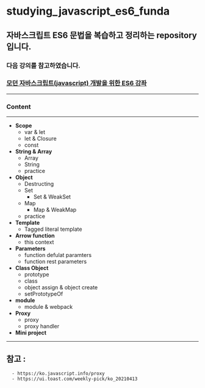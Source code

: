 # studying_javascript_es6_funda
## 자바스크립트 ES6 문법을 복습하고 정리하는 repository 입니다.

### 다음 강의를 참고하였습니다. 
### <a href="https://inf.run/Qwou">모던 자바스크립트(javascript) 개발을 위한 ES6 강좌</a>
---


### Content
---
- __Scope__
  - var & let
  - let & Closure
  - const
- __String & Array__
  - Array
  - String
  - practice
- __Object__
  - Destructing
  - Set
    - Set & WeakSet
  - Map
    - Map & WeakMap
  - practice
- __Template__
  - Tagged literal template
- __Arrow function__
  - this context
- __Parameters__
  - function defulat paramters
  - function rest parameters
- __Class Object__
  - prototype
  - class
  - object assign & object create
  - setPrototypeOf
- __module__
  - module & webpack
- __Proxy__
  - proxy
  - proxy handler
- __Mini project__

---
## 참고 : 
      - https://ko.javascript.info/proxy
      - https://ui.toast.com/weekly-pick/ko_20210413


